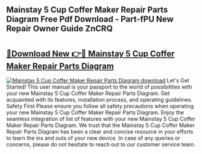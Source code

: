 ## Mainstay 5 Cup Coffer Maker Repair Parts Diagram Free Pdf Download - Part-fPU New Repair Owner Guide ZnCRQ

# <h2><a href="http://dfhfyl.blite.top/?on=Mainstay+5+Cup+Coffer+Maker+Repair+Parts+Diagram">🔗Download New 👉🔴 Mainstay 5 Cup Coffer Maker Repair Parts Diagram</a></h2>

[![Mainstay 5 Cup Coffer Maker Repair Parts Diagram download](https://i.imgur.com/lujVjoI.png)](http://dfhfyl.blite.top/?on=Mainstay+5+Cup+Coffer+Maker+Repair+Parts+Diagram)
Let's Get Started! This user manual is your passport to the world of possibilities with your new Mainstay 5 Cup Coffer Maker Repair Parts Diagram. Get acquainted with its features, installation process, and operating guidelines. Safety First Please ensure you follow all safety precautions when operating your new Mainstay 5 Cup Coffer Maker Repair Parts Diagram. Enjoy the seamless integration of list of features with your new Mainstay 5 Cup Coffer Maker Repair Parts Diagram. We trust that the Mainstay 5 Cup Coffer Maker Repair Parts Diagram has been a clear and concise resource in your efforts to learn the ins and outs of your new device. In case of any queries or concerns, please do not hesitate to reach out to our customer service team.

